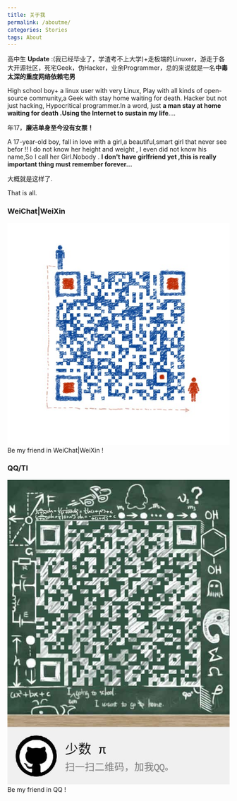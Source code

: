 ```yaml
---
title: 关于我
permalink: /aboutme/
categories: Stories
tags: About
---
```


高中生 **Update** :(我已经毕业了，学渣考不上大学)+走极端的Linuxer，游走于各大开源社区，死宅Geek，伪Hacker，业余Programmer，总的来说就是一名**中毒太深的重度网络依赖宅男**

High school boy+ a linux user with very Linux, Play with all kinds of open-source community,a Geek with stay home waiting for death. Hacker but not just hacking, Hypocritical programmer.In a word, 
just **a man stay at home waiting for death .Using the Internet to sustain my life**....

年17，**廉洁单身至今没有女票！**

A 17-year-old boy, fall in love with a girl,a beautiful,smart girl that never see befor !! I do not know her height and weight , I even did not know his name,So I call her Girl.Nobody .
**I don't have girlfriend yet ,this is really important thing must remember forever...**

大概就是这样了.

That is all.

### WeiChat|WeiXin

<img src="/images/mmqrcode1469207895336.png" alt="">
<figcaption>Be my friend in WeiChat|WeiXin ! </figcaption>

### QQ/TI
<img src="/assets/images/qrcode_1506768882982.jpg" alt="">
<figcaption>Be my friend in QQ ! </figcaption>

